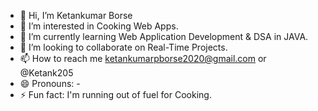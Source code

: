 - 👋 Hi, I’m Ketankumar Borse
- 👀 I’m interested in Cooking Web Apps.
- 🌱 I’m currently learning Web Application Development & DSA in JAVA. 
- 💞️ I’m looking to collaborate on Real-Time Projects. 
- 📫 How to reach me ketankumarpborse2020@gmail.com or @Ketank205
- 😄 Pronouns: -
- ⚡ Fun fact: I'm running out of fuel for Cooking.

<!---
Ketank205/Ketank205 is a ✨ special ✨ repository because its `README.md` (this file) appears on your GitHub profile.
You can click the Preview link to take a look at your changes.
--->
